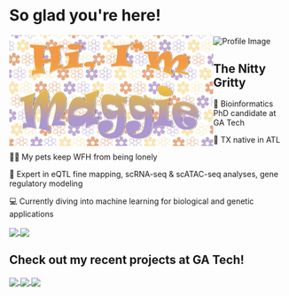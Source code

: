 # So glad you're here!
<img src="https://github.com/maggiebr0wn/maggiebr0wn/blob/main/name.jpg" height="200" align="left"/>
<img src="https://github.com/maggiebr0wn/maggiebr0wn/blob/main/stem.gif" alt="Profile Image" width="200" height="200" align="center" />

## The Nitty Gritty

🐝 Bioinformatics PhD candidate at GA Tech

🍑 TX native in ATL

🐶🐢 My pets keep WFH from being lonely

🔬 Expert in eQTL fine mapping, scRNA-seq & scATAC-seq analyses, gene regulatory modeling

💻 Currently diving into machine learning for biological and genetic applications



<a href="https://github.com/anuraghazra/github-readme-stats">
  <img height=200 align="center" src="https://github-readme-stats.vercel.app/api/top-langs/?username=maggiebr0wn&hide=jupyter%20notebook&layout=donut&theme=flag-india"/>
</a>
<a href="https://github.com/anuraghazra/github-readme-stats">
  <img height=200 align="center" src="https://streak-stats.demolab.com/?user=maggiebr0wn&layout=compact&theme=flag-india"/>
</a>

## Check out my recent projects at GA Tech! 

<a href="https://github.com/maggiebr0wn/scMultiome-Crohns-Disease">
  <img height=100 align="center" src="https://github-readme-stats.vercel.app/api/pin/?username=maggiebr0wn&repo=scMultiome-Crohns-Disease&theme=buefy"/>
</a>
<a href="https://github.com/maggiebr0wn/scMultiome-TFBS-Analysis">
  <img height=100 align="center" src="https://github-readme-stats.vercel.app/api/pin/?username=maggiebr0wn&repo=scMultiome-TFBS-Analysis&theme=buefy"/>
</a>
<a href="https://github.com/maggiebr0wn/eQTL-AbO-Conditional-Analysis">
  <img height=100 align="center" src="https://github-readme-stats.vercel.app/api/pin/?username=maggiebr0wn&repo=eQTL-AbO-Conditional-Analysis&theme=buefy"/>
</a>
